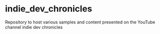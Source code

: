 # indie_dev_chronicles
Repository to host various samples and content presented on the YouTube channel indie dev chronicles 
